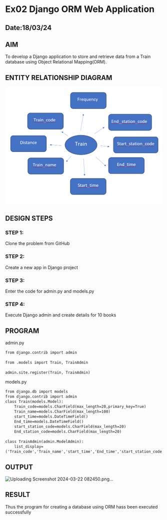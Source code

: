 # Ex02 Django ORM Web Application
## Date:18/03/24 

## AIM
To develop a Django application to store and retrieve data from a Train database using Object Relational Mapping(ORM).

## ENTITY RELATIONSHIP DIAGRAM
![alt text](<Screenshot 2024-03-19 171500.png>)

## DESIGN STEPS

### STEP 1:
Clone the problem from GitHub

### STEP 2:
Create a new app in Django project

### STEP 3:
Enter the code for admin.py and models.py

### STEP 4:
Execute Django admin and create details for 10 books

## PROGRAM

admin.py
```
from django.contrib import admin

from .models import Train, TrainAdmin

admin.site.register(Train, TrainAdmin)
```

models.py
```
from django.db import models
from django.contrib import admin
class Train(models.Model):
    Train_code=models.CharField(max_length=20,primary_key=True)
    Train_name=models.CharField(max_length=100)
    start_time=models.DateTimeField()
    End_time=models.DateTimeField()
    start_station_code=models.CharField(max_length=20)
    End_station_code=models.CharField(max_length=20)
 
class TrainAdmin(admin.ModelAdmin):
    list_display=('Train_code','Train_name','start_time','End_time','start_station_code','End_station_code')
```
## OUTPUT
![Uploading Screenshot 2024-03-22 082450.png…]()

## RESULT
Thus the program for creating a database using ORM hass been executed successfully
